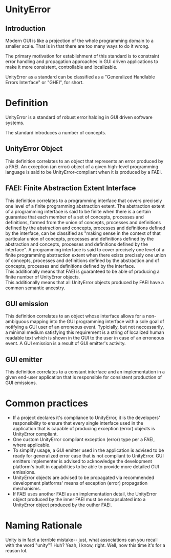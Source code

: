 # UnityError

## Introduction

Modern GUI is like a projection of the whole programming domain to a smaller scale. That is in that there are too many ways to do it wrong.

The primary motivation for establishment of this standard is to constraint error handling and propagation approaches in GUI driven applications to make it more consistent, controllable and localizable.

UnityError as a standard can be classified as a "Generalized Handlable Errors Interface" or "GHEI", for short.

# Definition

UnityError is a standard of robust error halding in GUI driven software systems.

The standard introduces a number of concepts.

## UnityError Object

This definition correlates to an object that represents an error produced by a FAEI. An exception (an error) object of a given high-level programming language is said to be UnityError-compliant when it is produced by a FAEI.

## FAEI: Finite Abstraction Extent Interface

This definition correlates to a programming interface that covers precisely one level of a finite programming abstraction extent. The abstraction extent of a programming interface is said to be finite when there is a certain guarantee that each member of a set of concepts, processes and definitions, formed from the union of concepts, processes and definitions defined by the abstraction and concepts, processes and definitions defined by the interface, can be classified as "making sense in the context of that particular union of concepts, processes and definitions defined by the abstraction and concepts, processes and definitions defined by the interface". A programming interface is said to cover precisely one level of a finite programming abstraction extent when there exists precisely one union of concepts, processes and definitions defined by the abstraction and of concepts, processes and definitions defined by the interface.  
This additionally means that FAEI is guaranteed to be able of producing a finite number of UnityError objects.  
This additionally means that all UnityError objects produced by FAEI have a common semantic ancestry. 

## GUI emission

This definition correlates to an object whose interface allows for a non-ambiguous mapping into the GUI programming interface with a sole goal of notifying a GUI user of an erroneous event. Typicially, but not neccessarily, a minimal medium satisfying this requirement is a string of localized human readable text which is shown in the GUI to the user in case of an erroneous event. A GUI emission is a result of GUI emitter's activity. 

## GUI emitter

This definition correlates to a constant interface and an implementation in a given end-user application that is responsible for consistent production of GUI emissions.

# Common practices

- If a project declares it's compliance to UnityError, it is the developers' responsibility to ensure that every single interface used in the application that is capable of producing exception (error) objects is UnityError compliant.
- One custom UnityError compliant exception (error) type per a FAEI, where applicable.
- To simplify usage, a GUI emitter used in the application is advised to be ready for generalized error case that is not compliant to UnityError. GUI emitters implementer is advised to acknowledge the development platform's built in capabilities to be able to provide more detailed GUI emissions.
- UnityError objects are advised to be propagated via recommended development platforms' means of exception (error) propagation mechanisms.
- If FAEI uses another FAEI as an implementation detail, the UnityError object produced by the inner FAEI must be encapsulated into a UnityError object produced by the outher FAEI.

# Naming Rationale

Unity is in fact a terrible mistake-- just, what associations can you recall with the word "unity"? Huh? Yeah, I know, right. Well, now this time it's for a reason lol.
